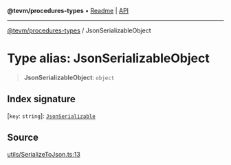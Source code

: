 **@tevm/procedures-types** • [Readme](../README.md) \| [API](../globals.md)

***

[@tevm/procedures-types](../README.md) / JsonSerializableObject

# Type alias: JsonSerializableObject

> **JsonSerializableObject**: `object`

## Index signature

 \[`key`: `string`\]: [`JsonSerializable`](JsonSerializable.md)

## Source

[utils/SerializeToJson.ts:13](https://github.com/evmts/tevm-monorepo/blob/main/packages/procedures-types/src/utils/SerializeToJson.ts#L13)
